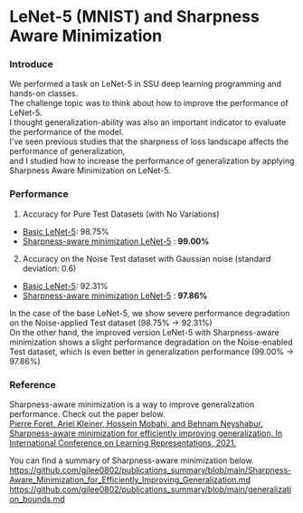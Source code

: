 # LeNet-5 (MNIST) and Sharpness Aware Minimization

### Introduce
We performed a task on LeNet-5 in SSU deep learning programming and hands-on classes.  
The challenge topic was to think about how to improve the performance of LeNet-5.  
I thought generalization-ability was also an important indicator to evaluate the performance of the model.  
I've seen previous studies that the sharpness of loss landscape affects the performance of generalization,  
and I studied how to increase the performance of generalization by applying Sharpness Aware Minimization on LeNet-5.  

### Performance
1. Accuracy for Pure Test Datasets (with No Variations)
- [Basic LeNet-5](https://github.com/gjlee0802/LeNet-5/blob/master/LeNet-5.ipynb): 98.75%
- [Sharpness-aware minimization LeNet-5](https://github.com/gjlee0802/LeNet-5/blob/master/LeNet-5_sam_optim.ipynb) : **99.00%**

2. Accuracy on the Noise Test dataset with Gaussian noise (standard deviation: 0.6)
- [Basic LeNet-5](https://github.com/gjlee0802/LeNet-5/blob/master/LeNet-5.ipynb): 92.31%
- [Sharpness-aware minimization LeNet-5](https://github.com/gjlee0802/LeNet-5/blob/master/LeNet-5_sam_optim.ipynb) : **97.86%**

In the case of the base LeNet-5, we show severe performance degradation on the Noise-applied Test dataset (98.75% -> 92.31%)  
On the other hand, the improved version LeNet-5 with Sharpness-aware minimization shows a slight performance degradation on the Noise-enabled Test dataset, which is even better in generalization performance (99.00% -> 97.86%)  


### Reference
Sharpness-aware minimization is a way to improve generalization performance. Check out the paper below.  
[Pierre Foret, Ariel Kleiner, Hossein Mobahi, and Behnam Neyshabur. Sharpness-aware minimization for efficiently improving generalization. In International Conference on Learning
Representations, 2021.](https://arxiv.org/pdf/2010.01412.pdf)  

You can find a summary of Sharpness-aware minimization below.  
https://github.com/gjlee0802/publications_summary/blob/main/Sharpness-Aware_Minimization_for_Efficiently_Improving_Generalization.md  
https://github.com/gjlee0802/publications_summary/blob/main/generalization_bounds.md  
